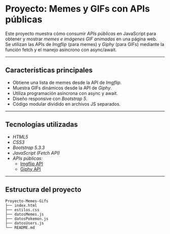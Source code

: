 # Proyecto: Memes y GIFs con APIs públicas

Este proyecto muestra cómo consumir *APIs públicas* en JavaScript para obtener y mostrar *memes e imágenes GIF animadas* en una página web.  
Se utilizan las APIs de *Imgflip* (para memes) y *Giphy* (para GIFs) mediante la función fetch y el manejo asíncrono con async/await.

---

## Características principales

- Obtiene una lista de memes desde la API de *Imgflip*.  
- Muestra GIFs dinámicos desde la API de *Giphy*.  
- Utiliza programación asíncrona con async y await.  
- Diseño responsive con *Bootstrap 5*.  
- Código modular dividido en archivos JS separados.

---

## Tecnologías utilizadas

- *HTML5*  
- *CSS3*  
- *Bootstrap 5.3.3*  
- *JavaScript (Fetch API)*  
- *APIs públicas:*
  - [Imgflip API](https://api.imgflip.com/)
  - [Giphy API](https://developers.giphy.com/docs/api/)

---

## Estructura del proyecto

```plaintext
Proyecto-Memes-Gifs
├── index.html
├── estilos.css
├── datosMemes.js
├── datosPokemon.js
├── datosUsers.js
└── README.md
